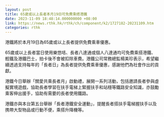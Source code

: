```yaml
---
layout: post
title: 65歲或以上長者本月19日可免費乘搭港鐵
date: 2023-11-09 18:48:14.000000000 +08:00
link: https://news.rthk.hk/rthk/ch/component/k2/1727182-20231109.htm
categories: rthk
---
```


港鐵將於本月19日為65歲或以上長者提供免費乘車優惠。

65歲或以上長者當日使用樂悠咭、長者八達通或個人八達通均可免費乘搭港鐵、輕鐵及港鐵巴士，拍卡後不會被扣除車費。港鐵公司常務總監楊美珍表示，希望繼續透過支持每年的「長者日」為長者提供免費乘車優惠，感謝他們為社會作出的貢獻。

港鐵今日舉辦「關愛共乘長者月」啟動禮，展開一系列活動，包括邀請長者參與虛擬實境遊戲，協助長者學習在扶手電梯上緊握扶手和站穩等鐵路安全知識，亦鼓勵乘客伸出援手，協助有需要的長者使用鐵路。

港鐵亦與本台第五台舉辦「長者港鐵安全運動」，提醒長者搭扶手電梯握扶手以及携帶大型物品或行動不便，乘搭升降機等。
